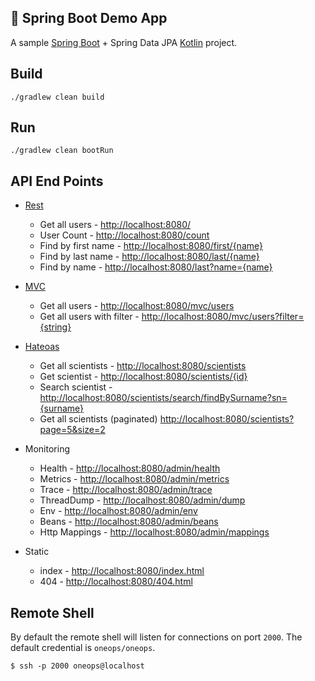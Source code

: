 :rocket: Spring Boot Demo App
--------------------

A sample [Spring Boot](https://start.spring.io/) + Spring Data JPA [Kotlin](https://kotlinlang.org/) project.

Build
-----
```
./gradlew clean build
```

Run
---
```
./gradlew clean bootRun
```

API End Points
--------------

 - [Rest](https://spring.io/guides/gs/rest-service/)
     * Get all users - [http://localhost:8080/](http://localhost:8080/)
     * User Count - [http://localhost:8080/count](http://localhost:8080/count)
     * Find by first name - [http://localhost:8080/first/{name}](http://localhost:8080/first/awesome)
     * Find by last name - [http://localhost:8080/last/{name}](http://localhost:8080/last/oneops)
     * Find by name - [http://localhost:8080/last?name={name}](http://localhost:8080/last?name=oneops)

 - [MVC](https://spring.io/guides/gs/serving-web-content/)
     * Get all users - [http://localhost:8080/mvc/users](http://localhost:8080/mvc/users)
     * Get all users with filter - [http://localhost:8080/mvc/users?filter={string}](http://localhost:8080/mvc/users?filter=oneops)

 - [Hateoas](https://spring.io/guides/gs/rest-hateoas/)
     * Get all scientists - [http://localhost:8080/scientists](http://localhost:8080/scientists)
     * Get scientist - [http://localhost:8080/scientists/{id}](http://localhost:8080/scientists/1)
     * Search scientist - [http://localhost:8080/scientists/search/findBySurname?sn={surname}](http://localhost:8080/scientists/search/findBySurname?sn=tesla)
     * Get all scientists (paginated) [http://localhost:8080/scientists?page=5&size=2](http://localhost:8080/scientists?page=5&size=2)

 - Monitoring
     * Health - [http://localhost:8080/admin/health](http://localhost:8080/admin/health)
     * Metrics - [http://localhost:8080/admin/metrics](http://localhost:8080/admin/metrics)
     * Trace - [http://localhost:8080/admin/trace](http://localhost:8080/admin/trace)
     * ThreadDump - [http://localhost:8080/admin/dump](http://localhost:8080/admin/dump)
     * Env - [http://localhost:8080/admin/env](http://localhost:8080/admin/env)
     * Beans - [http://localhost:8080/admin/beans](http://localhost:8080/admin/beans)
     * Http Mappings - [http://localhost:8080/admin/mappings](http://localhost:8080/admin/mappings)

 - Static
     * index - [http://localhost:8080/index.html](http://localhost:8080/index.html)
     * 404 - [http://localhost:8080/404.html](http://localhost:8080/404.html)


Remote Shell
------------

  By default the remote shell will listen for connections on port `2000`. The default credential is `oneops/oneops`.

```
$ ssh -p 2000 oneops@localhost
```